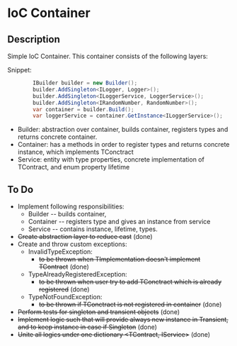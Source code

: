 # IoC Container

## Description

Simple IoC Container. This container consists of the following layers:

Snippet:

```cs
	    IBuilder builder = new Builder();
        builder.AddSingleton<ILogger, Logger>();
        builder.AddSingleton<ILoggerService, LoggerService>();
        builder.AddSingleton<IRandomNumber, RandomNumber>();
        var container = builder.Build();
        var loggerService = container.GetInstance<ILoggerService>();
```

- Builder: abstraction over container, builds container, registers types and returns concrete container.
- Container: has a methods in order to register types and returns concrete instance, which implements TConctract
- Service: entity with type properties, concrete implementation of TContract, and enum property lifetime

## To Do

- Implement following responsibilities: 
  - Builder -- builds container, 
  - Container -- registers type and gives an instance from service
  - Service -- contains instance, lifetime, types.
- ~~Create abstraction layer to reduce cast~~ (done)
- Create and throw custom exceptions:
  - InvalidTypeException: 
    - ~~to be thrown when TImplementation doesn't implement TContract~~ (done)
  - TypeAlreadyRegisteredException: 
    - ~~to be thrown when user try to add TConctract which is already registered~~ (done)
  - TypeNotFoundException: 
    - ~~to be thrown if TConctract is not registered in container~~ (done)
- ~~Perform tests for singleton and transient objects~~ (done)
- ~~Implement logic such that will provide always new instance in Transient, and to keep instance in case if Singleton~~ (done)
- ~~Unite all logics under one dictionary <TContract, IService>~~ (done)